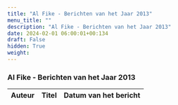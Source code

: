```yaml
---
title: "Al Fike - Berichten van het Jaar 2013"
menu_title: ""
description: "Al Fike - Berichten van het Jaar 2013"
date: 2024-02-01 06:00:01+00:134
draft: False
hidden: True
weight:
---
```

### Al Fike - Berichten van het Jaar 2013

**Auteur** | **Titel** | **Datum van het bericht**
---|---|---
